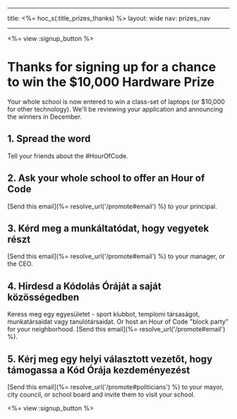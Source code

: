 * * *

title: <%= hoc_s(:title_prizes_thanks) %> layout: wide nav: prizes_nav

* * *

<%= view :signup_button %>

# Thanks for signing up for a chance to win the $10,000 Hardware Prize

Your whole school is now entered to win a class-set of laptops (or $10,000 for other technology). We'll be reviewing your application and announcing the winners in December.

## 1. Spread the word

Tell your friends about the #HourOfCode.

## 2. Ask your whole school to offer an Hour of Code

[Send this email](%= resolve_url('/promote#email') %) to your principal.

## 3. Kérd meg a munkáltatódat, hogy vegyetek részt

[Send this email](%= resolve_url('/promote#email') %) to your manager, or the CEO.

## 4. Hirdesd a Kódolás Óráját a saját közösségedben

Keress meg egy egyesületet - sport klubbot, templomi társaságot, munkatársaidat vagy tanulótársaidat. Or host an Hour of Code "block party" for your neighborhood. [Send this email](%= resolve_url('/promote#email') %).

## 5. Kérj meg egy helyi választott vezetőt, hogy támogassa a Kód Órája kezdeményezést

[Send this email](%= resolve_url('/promote#politicians') %) to your mayor, city council, or school board and invite them to visit your school.

<%= view :signup_button %>